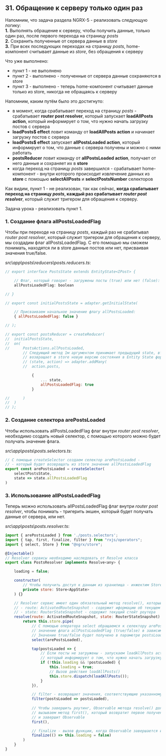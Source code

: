 ## 31. Обращение к серверу только один раз

Напомним, что задача раздела NGRX-5 - реализовать следующую логику:  
**1.** Выполнять обращение к серверу, чтобы получить данные, только один раз, после первого перехода на страницу *posts*   
**2.** Сохранить полученные от сервера данные в *store*   
**3.** При всех последующих переходах на страницу *posts*, home-компонент считывает данные из *store*, без обращения к серверу   

Что уже выполнено:
- пункт 1 - не выполнено
- пункт 2 - выполнено - полученные от сервера данные сохраняются в store
- пункт 3 - выполнено - теперь home-компонент считывает данные только из store, никогда не обращаясь к серверу

Напомним, каким путём было это достигнуто:
- в момент, когда срабатывает переход на страницу *posts* - срабатывает **router post resolver**, который запускает **loadAllPosts action**, который информирует о том, что нужно начать загрузку постов с сервера
- **loadPosts$ effect** ловит команду от **loadAllPosts action** и начинает загрузку постов с сервера
- **loadPosts$ effect** запускает **allPostsLoaded action**, который информирует о том, что данные с сервера получены и можно с ними работать
- **postsReducer** ловит команду от **allPostsLoaded action**, получает от него данные и сохраняет их в **store**
- когда переход на страницу *posts* завершился - срабатывает home-компонент - внутри которого происходит извлечение данных из **store** с помощью **selectAllPosts** и **selectPostsNumber** селекторов

Как видим, пункт 1 - не реализован, так как сейчас, **когда срабатывает переход на страницу *posts*, каждый раз срабатывает *router post resolver***, который служит тригером для обращения к серверу.

Задача урока - реализовать пункт 1.

### 1. Создание флага allPostsLoadedFlag

Чтобы при переходе на страницу *posts*, каждый раз не срабатывал *router post resolver*, который служит тригером для обращения к серверу, мы создадим флаг allPostsLoadedFlag. С его помощью мы сможем понимать, находятся ли в store данные постов или нет, присваивая значения true/false.  

*src\app\posts\reducers\posts.reducers.ts*:
```js
// export interface PostsState extends EntityState<IPost> {

	// Флаг, который говорит - загружены посты (true) или нет (false):
	allPostsLoadedFlag: boolean

// }

// export const initialPostsState = adapter.getInitialState(

	// Присваиваем начальное значение флагу allPostsLoaded: 
	{ allPostsLoadedFlag: false }

// );

// export const postsReducer = createReducer(
// 	initialPostsState,
// 	on(
// 		PostsActions.allPostsLoaded,
		// Следующий метод 1м аргументом принимает предыдущий state, вторым - action,
		// возвращает в store новую версию состояния в Entity State формате:
		// (state, action) => adapter.addMany(
		// 	action.posts, 

			{
				... state,
				allPostsLoadedFlag: true
			}

// 		) 
// 	)
// );
```

### 2. Создание селектора arePostsLoaded

Чтобы использовать allPostsLoadedFlag флаг внутри *router post resolver*, необходимо создать новый селектор, с помощью которого можно будет получать значение флага.

*src\app\posts\posts.selectors.ts*:
```js
// С помощью createSelector создаем селектор arePostsLoaded -
// - который будет возвращать из store значение allPostsLoadedFlag
export const arePostsLoaded = createSelector(
	selectPostsState,
	state => state.allPostsLoadedFlag
)
```

### 3. Использование allPostsLoadedFlag

Теперь можно использовать allPostsLoadedFlag флаг внутри *router post resolver*, чтобы понимать - тригерить экшен, который будет получать данные от сервера, или нет.

*src\app\posts\posts.resolver.ts*:
```js
import { arePostsLoaded } from './posts.selectors';
import { tap, first, finalize, filter } from "rxjs/operators";
import { select, Store } from "@ngrx/store";

@Injectable()
// Resolver сервисы необходимо наследовать от Resolve класса
export class PostsResolver implements Resolve<any> { 

	loading = false;

	constructor(
		// Чтобы получить доступ к данным из хранилища - инжектим Store
		private store: Store<AppState>
	) {}

	// Resolver сервис имеет один обязательный метод resolve(), который принимает несколько аргументов:
	// - route: ActivatedRouteSnapshot - содержит иформацию об текущем url
	// - state: RouterStateSnapshot - содержит текущий стейт роутера
	resolve(route: ActivatedRouteSnapshot, state: RouterStateSnapshot): Observable<any> {
		return this.store.pipe(
			// С помощью оператора select обращаемся к селектору arePostsLoaded, который возвратит 
			// значение флага allPostsLoadedFlag (true/false) в зависимости от того - были ли уже загружены посты или нет.
			// Значение true/false будет получено в параметре postsLoaded следующего оператора tap
			select(arePostsLoaded),

			tap(postsLoaded => {
				// Если посты не загружены - запускаем loadAllPosts action, 
				// который информирует о том, что нужно начать загрузку постов с сервера
				if (!this.loading && !postsLoaded) {
					this.loading = true;
					// Вызов действия loadAllPosts()
					this.store.dispatch(loadAllPosts());
				}
			}),

			// filter - возвращает значения, соответствующие указанному условию
			filter(postsLoaded => postsLoaded),
			
			// Чтобы завершить роутинг, Observable метода resolve() должен быть завершен -
			// вызываем метод first(), который возвратит первое полученное из потока значение,
			// и завершит Observable
			first(),

			// finalize - вызов функции, когда Observable завершается или возникает ошибка
			finalize(() => this.loading = false)
		)
	}
}
```
